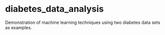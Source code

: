 # diabetes_data_analysis
Demonstration of machine learning techniques using two diabetes data sets as examples.
